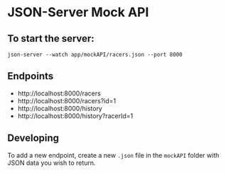 # JSON-Server Mock API

## To start the server:

`json-server --watch app/mockAPI/racers.json --port 8000`

## Endpoints

- http://localhost:8000/racers
- http://localhost:8000/racers?id=1
- http://localhost:8000/history
- http://localhost:8000/history?racerId=1

## Developing

To add a new endpoint, create a new `.json` file in the `mockAPI` folder with JSON data you wish to return.
